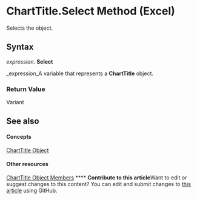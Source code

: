 
# ChartTitle.Select Method (Excel)

Selects the object.


## Syntax

 _expression_. **Select**

 _expression_A variable that represents a  **ChartTitle** object.


### Return Value

Variant


## See also


#### Concepts


 [ChartTitle Object](e0a10650-66dd-dd33-e9ba-5a5c0f78f2c3.md)
#### Other resources


 [ChartTitle Object Members](289a6f65-7f65-c394-b641-bfd0daf14a1a.md)
****   **Contribute to this article**Want to edit or suggest changes to this content? You can edit and submit changes to  [this article](https://github.com/jhershey00/VBA_Excel_Test/OpenXMLCon/articles/3ca37ca1-c874-cf06-dc4a-38df1879a5e2.md) using GitHub.

